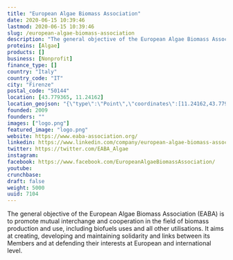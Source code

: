 ```yaml
---
title: "European Algae Biomass Association"
date: 2020-06-15 10:39:46
lastmod: 2020-06-15 10:39:46
slug: /european-algae-biomass-association
description: "The general objective of the European Algae Biomass Association (EABA) is to promote mutual interchange and cooperation in the field of biomass production and use, including biofuels uses and all other utilisations. It aims at creating, developing and maintaining solidarity and links between its Members and at defending their interests at European and international level."
proteins: [Algae]
products: []
business: [Nonprofit]
finance_type: []
country: "Italy"
country_code: "IT"
city: "Firenze"
postal_code: "50144"
location: [43.779365, 11.24162]
location_geojson: "{\"type\":\"Point\",\"coordinates\":[11.24162,43.779365]}"
founded: 2009
founders: ""
images: ["logo.png"]
featured_image: "logo.png"
website: https://www.eaba-association.org/
linkedin: https://www.linkedin.com/company/european-algae-biomass-association
twitter: https://twitter.com/EABA_Algae
instagram: 
facebook: https://www.facebook.com/EuropeanAlgaeBiomassAssociation/
youtube: 
crunchbase: 
draft: false
weight: 5000
uuid: 7104
---
```

The general objective of the European Algae Biomass Association (EABA) is to promote mutual interchange and cooperation in the field of biomass production and use, including biofuels uses and all other utilisations. It aims at creating, developing and maintaining solidarity and links between its Members and at defending their interests at European and international level.
